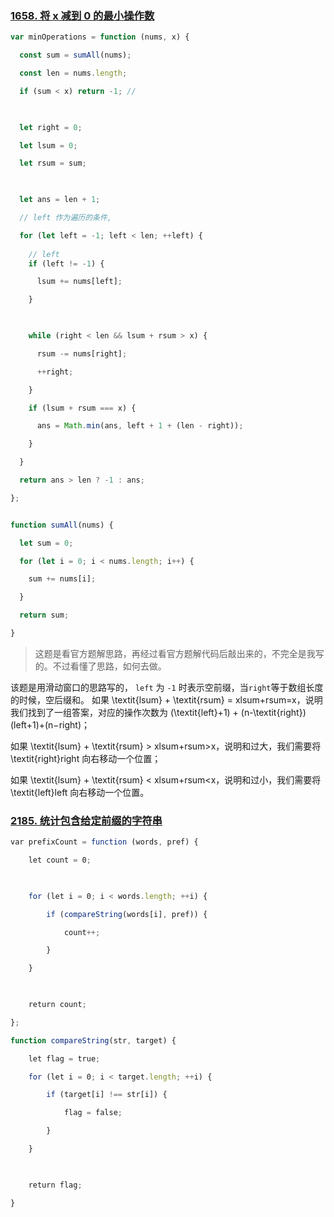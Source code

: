 
###  [1658. 将 x 减到 0 的最小操作数](https://leetcode.cn/problems/minimum-operations-to-reduce-x-to-zero/)

```javaScript
var minOperations = function (nums, x) {

  const sum = sumAll(nums);

  const len = nums.length;

  if (sum < x) return -1; //

  

  let right = 0;

  let lsum = 0;

  let rsum = sum;

  

  let ans = len + 1;

  // left 作为遍历的条件,

  for (let left = -1; left < len; ++left) {
  
	// left
    if (left != -1) {

      lsum += nums[left];

    }

  

    while (right < len && lsum + rsum > x) {

      rsum -= nums[right];

      ++right;

    }

    if (lsum + rsum === x) {

      ans = Math.min(ans, left + 1 + (len - right));

    }

  }

  return ans > len ? -1 : ans;

};


function sumAll(nums) {

  let sum = 0;

  for (let i = 0; i < nums.length; i++) {

    sum += nums[i];

  }

  return sum;

}
```

> 这题是看官方题解思路，再经过看官方题解代码后敲出来的，不完全是我写的。不过看懂了思路，如何去做。

该题是用滑动窗口的思路写的，
`left` 为 `-1` 时表示空前缀，当`right`等于数组长度的时候，空后缀和。
如果 \textit{lsum} + \textit{rsum} = xlsum+rsum=x，说明我们找到了一组答案，对应的操作次数为 (\textit{left}+1) + (n-\textit{right})(left+1)+(n−right)；

如果 \textit{lsum} + \textit{rsum} > xlsum+rsum>x，说明和过大，我们需要将 \textit{right}right 向右移动一个位置；

如果 \textit{lsum} + \textit{rsum} < xlsum+rsum<x，说明和过小，我们需要将 \textit{left}left 向右移动一个位置。


### [2185. 统计包含给定前缀的字符串](https://leetcode.cn/problems/counting-words-with-a-given-prefix/)

```javascript
var prefixCount = function (words, pref) {

    let count = 0;

  

    for (let i = 0; i < words.length; ++i) {

        if (compareString(words[i], pref)) {

            count++;

        }

    }

  

    return count;

};

function compareString(str, target) {

    let flag = true;

    for (let i = 0; i < target.length; ++i) {

        if (target[i] !== str[i]) {

            flag = false;

        }

    }

  

    return flag;

}
```